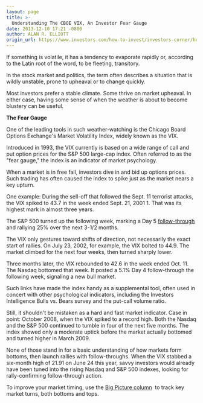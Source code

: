 ```yaml
---
layout: page
title: >-
  Understanding The CBOE VIX, An Investor Fear Gauge
date: 2013-12-10 17:21 -0800
author: ALAN R. ELLIOTT
origin_url: https://www.investors.com/how-to-invest/investors-corner/how-to-use-the-vix-index/
---
```


If something is volatile, it has a tendency to evaporate rapidly or, according to the Latin root of the word, to be fleeting, transitory.

In the stock market and politics, the term often describes a situation that is wildly unstable, prone to upheaval or to change quickly.

Most investors prefer a stable climate. Some thrive on market upheaval. In either case, having some sense of when the weather is about to become blustery can be useful.

**The Fear Gauge**

One of the leading tools in such weather-watching is the Chicago Board Options Exchange's Market Volatility Index, widely known as the VIX.

Introduced in 1993, the VIX currently is based on a wide range of call and put option prices for the S&P 500 large-cap index. Often referred to as the "fear gauge," the index is an indicator of market psychology.

When a market is in free fall, investors dive in and bid up options prices. Such trading has often caused the index to spike just as the market nears a key upturn.

One example: During the sell-off that followed the Sept. 11 terrorist attacks, the VIX spiked to 43.7 in the week ended Sept. 21, 2001 1. That was its highest mark in almost three years.

The S&P 500 turned up the following week, marking a Day 5 [follow-through](http://education.investors.com/investors-corner/681109-basic-follow-through-day-rules.htm?ntt=Alan+Elliott+follow-through+Investor's+Corner) and rallying 25% over the next 3-1/2 months.

The VIX only gestures toward shifts of direction, not necessarily the exact start of rallies. On July 23, 2002, for example, the VIX bolted to 44.9. The market climbed for the next four weeks, then turned sharply lower.

Three months later, the VIX rebounded to 42.6 in the week ended Oct. 11. The Nasdaq bottomed that week. It posted a 5.1% Day 4 follow-through the following week, signaling a new bull market.

Such links have made the index handy as a supplemental tool, often used in concert with other psychological indicators, including the Investors Intelligence Bulls vs. Bears survey and the put-call volume ratio.

Still, it shouldn't be mistaken as a hard and fast market indicator. Case in point: October 2008, when the VIX spiked to a record high. Both the Nasdaq and the S&P 500 continued to tumble in four of the next five months. The index showed only a moderate uptick before the market actually bottomed and turned higher in March 2009.

None of those stand in for a basic understanding of how markets form bottoms, then launch rallies with follow-throughs. When the VIX stabbed a six-month high of 21.91 on June 24 this year, savvy investors would already have been tuned into the rising Nasdaq and S&P 500 indexes, looking for rally-confirming follow-through action.

To improve your market timing, use the [Big Picture column](http://news.investors.com/investing/big-picture.htm)  to track key market turns, both bottoms and tops.

